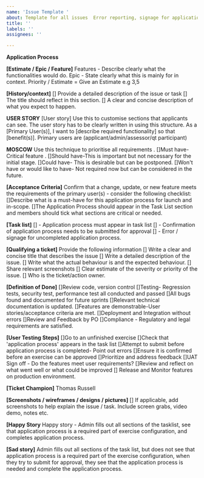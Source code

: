 ```yaml
---
name: 'Issue Template '
about: Template for all issues  Error reporting, signage for application process requirement
title: ''
labels: ''
assignees: ''

---
```


**Application Process**

**[Estimate / Epic / Feature]**
Features - Describe clearly what the functionalities would do.
Epic - State clearly what this is mainly for in context.
Priority / Estimate = Give an Estimate e.g 3,5 

**[History/context]**
[] Provide a detailed description of the issue or task
[] The title should reflect in this section.
[] A clear and concise description of what you expect to happen.

**USER STORY** 
[User story] Use this to customise sections that applicants can see. The user story has to be clearly written in using this structure.
As a [Primary User(s)], I want to [describe required functionality] so that [benefit(s)]. 
Primary users are (applicant/admin/assessor/qt participant)

**MOSCOW**
Use this technique to prioritise all requirements .
[]Must have- Critical feature .
[]Should have-This is important but not necessary for the initial stage.
[]Could have- This is desirable but can be postponed.
[]Won't have or would like to have- Not required now but can be considered in the future. 

**[Acceptance Criteria]** 
Confirm that a change, update, or new feature meets the requirements of the primary user(s) - consider the following checklist:
[]Describe what is a must-have for this application process for launch and in-scope. 
[]The Application Process should appear in the Task List section and  members should tick what sections are critical or needed.

**[Task list]**
[] - Application process must appear in task list
[] - Confirmation of application process needs to be submitted for approval
[] - Error / signage for uncompleted application process.

**[Qualifying  a ticket]**
Provide the following information
[] Write a clear and concise title that describes the issue 
[] Write a detailed description of the issue.
[] Write what the actual behaviour is and the expected behaviour.
[] Share relevant screenshots 
[] Clear estimate of the severity or priority of the issue.
[] Who is the ticket/action owner.

**[Definition of Done]**
[]Review code, version control
[]Testing- Regression tests, security test, performance test all conducted and passed
[]All bugs found and documented for future sprints
[]Relevant technical documentation is updated.
[]Features are demonstrable-User stories/acceptance criteria are met.
[]Deployment and Integration without errors
[]Review and Feedback by PO
[]Compliance - Regulatory  and legal requirements are satisfied. 

**[User Testing Steps]**
[]Go to an unfinished exercise
[]Check that 'application process' appears in the task list
[]Attempt to submit before application process is completed- Point out errors
[]Ensure it is confirmed before an exercise can be approved
[]Prioritize and address feedback
[]UAT Sign off - Do the features meet user requirements?
[]Review and reflect on what went well or what could be improved
[] Release and Monitor features on production environment.

**[Ticket Champion]**
Thomas Russell

**[Screenshots / wireframes / designs / pictures]**
[] If applicable, add screenshots to help explain the issue / task. Include screen grabs, video demo, notes etc.

**[Happy Story**
Happy story - Admin fills out all sections of the tasklist, see that application process is a required part of exercise configuration, and completes application process.

**[Sad story]** 
 Admin fills out all sections of the task list, but does not see that application process is a required part of the exercise configuration, when they try to submit for approval, they see that the application process is needed and complete the  application process.
